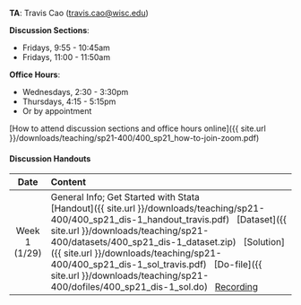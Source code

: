 **TA**: Travis Cao (travis.cao@wisc.edu)

**Discussion Sections**:

* Fridays, 9:55 - 10:45am
* Fridays, 11:00 - 11:50am

**Office Hours**:

* Wednesdays, 2:30 - 3:30pm
* Thursdays, 4:15 - 5:15pm
* Or by appointment

[How to attend discussion sections and office hours online]({{ site.url }}/downloads/teaching/sp21-400/400_sp21_how-to-join-zoom.pdf)

#### Discussion Handouts

|     Date    |                     Content                     |
|:-----------:|	:---------------------------------------------- |
| Week 1 <br> (1/29) | General Info; Get Started with Stata <br> [Handout]({{ site.url }}/downloads/teaching/sp21-400/400_sp21_dis-1_handout_travis.pdf) &nbsp; [Dataset]({{ site.url }}/downloads/teaching/sp21-400/datasets/400_sp21_dis-1_dataset.zip) &nbsp; [Solution]({{ site.url }}/downloads/teaching/sp21-400/400_sp21_dis-1_sol_travis.pdf) &nbsp; [Do-file]({{ site.url }}/downloads/teaching/sp21-400/dofiles/400_sp21_dis-1_sol.do) &nbsp; [Recording](https://uwmadison.zoom.us/rec/share/PfjxhXCbfhOa1mHNvzTnQ1b269R1v33wzwfV-Wze6GIW3IEJjM1XG4L20sE7z_9P.ZOaVB4Qve5DOZUDf?startTime=1611939662000)  |